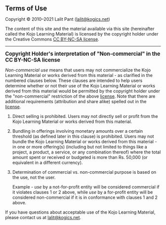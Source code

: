 <span style="font-size:1.5em"><strong>Terms of Use</strong></span>

Copyright © 2010–2021 Lalit Pant (lalit@kogics.net)

The content of this site and the material available via this site (hereinafter called the Kojo Learning Material) is licensed by the copyright holder under the Creative Commons [CC BY-NC-SA license](https://creativecommons.org/licenses/by-nc-sa/4.0/).

---

<span style="font-size:1.2em"><strong>Copyright Holder's interpretation of "Non-commercial" in the CC BY-NC-SA license</strong></span>

*Non-commercial use* means that users may not commercialize the Kojo Learning Material or works derived from this material - as clarified in the numbered clauses below. These clauses are intended to help users determine whether or not their use of the Kojo Learning Material or works derived from this material would be permitted by the copyright holder under the "non-commercial" restriction of the above [license](https://creativecommons.org/licenses/by-nc-sa/4.0/). Note that there are additional requirements (attribution and share alike) spelled out in the [license](https://creativecommons.org/licenses/by-nc-sa/4.0/).

1. Direct selling is prohibited. Users may not directly sell or profit from the Kojo Learning Material or works derived from this material.

2. Bundling in offerings involving monetary amounts over a certain threshold (as defined later in this clause) is prohibited. Users may not bundle the Kojo Learning Material or works derived from this material - in one or more offering(s) (including but not limited to things like a project, a product, a service, or any combination thereof) where the total amount spent or received or budgeted is more than Rs. 50,000 (or equivalent in a different currency).

3. Determination of commercial vs. non-commercial purpose is based on the use, not the user.

   Example - *use* by a not-for-profit entity will be considered commercial if it violates clauses 1 or 2 above, while *use* by a for-profit entity will be considered non-commercial if it is in conformance with clauses 1 and 2 above.

If you have questions about acceptable use of the Kojo Learning Material, please contact us at lalit@kogics.net.